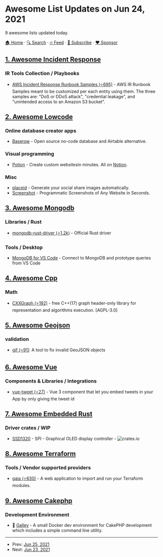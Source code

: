 # Awesome List Updates on Jun 24, 2021

9 awesome lists updated today.

[🏠 Home](/README.md) · [🔍 Search](https://www.trackawesomelist.com/search/) · [🔥 Feed](https://www.trackawesomelist.com/rss.xml) · [📮 Subscribe](https://trackawesomelist.us17.list-manage.com/subscribe?u=d2f0117aa829c83a63ec63c2f&id=36a103854c) · [❤️  Sponsor](https://github.com/sponsors/theowenyoung)



## [1. Awesome Incident Response](/content/meirwah/awesome-incident-response/README.md)

### IR Tools Collection / Playbooks

*   [AWS Incident Response Runbook Samples (⭐695)](https://github.com/aws-samples/aws-incident-response-runbooks/tree/0d9a1c0f7ad68fb2c1b2d86be8914f2069492e21) - AWS IR Runbook Samples meant to be customized per each entity using them. The three samples are: "DoS or DDoS attack", "credential leakage", and "unintended access to an Amazon S3 bucket".

## [2. Awesome Lowcode](/content/antdimot/awesome-lowcode/README.md)

### Online database creator apps

*   [Baserow](https://baserow.io/) - Open source no-code database and Airtable alternative.

### Visual programming

*   [Potion](https://www.potion.so/) - Create custom websitesin minutes. All on [Notion](https://www.notion.so/).

### Misc

*   [placeid](https://placid.app/) - Generate your social share images automatically.
*   [Screenshot](https://www.screenshotapi.net/) - Programmatic Screenshots of Any Website in Seconds.

## [3. Awesome Mongodb](/content/ramnes/awesome-mongodb/README.md)

### Libraries / Rust

*   [mongodb-rust-driver (⭐1.2k)](https://github.com/mongodb/mongo-rust-driver) - Official Rust driver

### Tools / Desktop

*   [MongoDB for VS Code](https://marketplace.visualstudio.com/items?itemName=mongodb.mongodb-vscode) - Connect to MongoDB and prototype queries from VS Code

## [4. Awesome Cpp](/content/fffaraz/awesome-cpp/README.md)

### Math

*   [CXXGraph (⭐192)](https://github.com/ZigRazor/CXXGraph) - free C++(17) graph header-only library for representation and algorithms execution. \[AGPL-3.0]

## [5. Awesome Geojson](/content/tmcw/awesome-geojson/README.md)

### validation

*   [gjf (⭐91)](https://github.com/yazeed44/gjf): A tool to fix invalid GeoJSON objects

## [6. Awesome Vue](/content/vuejs/awesome-vue/README.md)

### Components & Libraries / Integrations

*   [vue-tweet (⭐27)](https://github.com/DannyFeliz/vue-tweet) - Vue 3 component that let you embed tweets in your App by only giving the tweet id

## [7. Awesome Embedded Rust](/content/rust-embedded/awesome-embedded-rust/README.md)

### Driver crates / WIP

*   [SSD1320](https://crates.io/crates/ssd1320) - SPI - Graphical OLED display controller - ![crates.io](https://img.shields.io/crates/v/ssd1320.svg)

## [8. Awesome Terraform](/content/shuaibiyy/awesome-terraform/README.md)

### Tools / Vendor supported providers

*   [gaia (⭐630)](https://github.com/gaia-app/gaia) - A web application to import and run your Terraform modules.

## [9. Awesome Cakephp](/content/FriendsOfCake/awesome-cakephp/README.md)

### Development Environment

*   :strawberry: [Galley](https://gitlab.com/amayer5125/galley) - A small Docker dev environment for CakePHP development which includes a simple command line utility.

---

- Prev: [Jun 25, 2021](/content/2021/06/25/README.md)
- Next: [Jun 23, 2021](/content/2021/06/23/README.md)